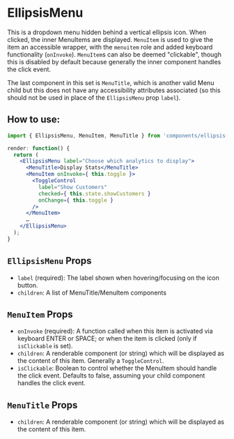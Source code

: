 EllipsisMenu
============

This is a dropdown menu hidden behind a vertical ellipsis icon. When clicked, the inner MenuItems are displayed. `MenuItem` is used to give the item an accessible wrapper, with the `menuitem` role and added keyboard functionality (`onInvoke`). `MenuItem`s can also be deemed "clickable", though this is disabled by default because generally the inner component handles the click event.

The last component in this set is `MenuTitle`, which is another valid Menu child but this does not have any accessibility attributes associated (so this should not be used in place of the `EllipsisMenu` prop `label`).

## How to use:

```jsx
import { EllipsisMenu, MenuItem, MenuTitle } from 'components/ellipsis-menu';

render: function() {
  return (
    <EllipsisMenu label="Choose which analytics to display">
      <MenuTitle>Display Stats</MenuTitle>
      <MenuItem onInvoke={ this.toggle }>
        <ToggleControl
          label="Show Customers"
          checked={ this.state.showCustomers }
          onChange={ this.toggle }
        />
      </MenuItem>
      …
    </EllipsisMenu>
  );
}
```

## `EllipsisMenu` Props

* `label` (required): The label shown when hovering/focusing on the icon button.
* `children`: A list of MenuTitle/MenuItem components

## `MenuItem` Props

* `onInvoke` (required): A function called when this item is activated via keyboard ENTER or SPACE; or when the item is clicked (only if `isClickable` is set).
* `children`: A renderable component (or string) which will be displayed as the content of this item. Generally a `ToggleControl`.
* `isClickable`: Boolean to control whether the MenuItem should handle the click event. Defaults to false, assuming your child component handles the click event.

## `MenuTitle` Props

* `children`: A renderable component (or string) which will be displayed as the content of this item.

